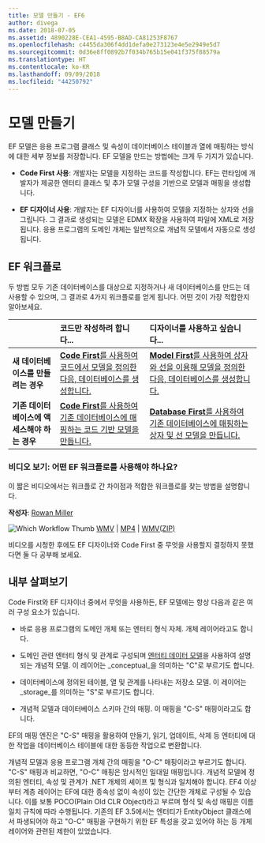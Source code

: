 ```yaml
---
title: 모델 만들기 - EF6
author: divega
ms.date: 2018-07-05
ms.assetid: 4890228E-CEA1-4595-B8AD-CA81253F8767
ms.openlocfilehash: c4455da306f4dd1defa0e273123e4e5e2949e5d7
ms.sourcegitcommit: 0d36e8ff0892b7f034b765b15e041f375f88579a
ms.translationtype: HT
ms.contentlocale: ko-KR
ms.lasthandoff: 09/09/2018
ms.locfileid: "44250792"
---
```

# <a name="creating-a-model"></a>모델 만들기

EF 모델은 응용 프로그램 클래스 및 속성이 데이터베이스 테이블과 열에 매핑하는 방식에 대한 세부 정보를 저장합니다. EF 모델을 만드는 방법에는 크게 두 가지가 있습니다.

- **Code First 사용**: 개발자는 모델을 지정하는 코드를 작성합니다. EF는 런타임에 개발자가 제공한 엔터티 클래스 및 추가 모델 구성을 기반으로 모델과 매핑을 생성합니다.

- **EF 디자이너 사용**: 개발자는 EF 디자이너를 사용하여 모델을 지정하는 상자와 선을 그립니다. 그 결과로 생성되는 모델은 EDMX 확장을 사용하여 파일에 XML로 저장됩니다. 응용 프로그램의 도메인 개체는 일반적으로 개념적 모델에서 자동으로 생성됩니다.

## <a name="ef-workflows"></a>EF 워크플로

두 방법 모두 기존 데이터베이스를 대상으로 지정하거나 새 데이터베이스를 만드는 데 사용할 수 있으며, 그 결과로 4가지 워크플로를 얻게 됩니다.
어떤 것이 가장 적합한지 알아보세요.  

|                                           | 코드만 작성하려 합니다...                                                                                                                   | 디자이너를 사용하고 싶습니다...                                                                                                                        |
|:------------------------------------------|:-----------------------------------------------------------------------------------------------------------------------------------------------|:---------------------------------------------------------------------------------------------------------------------------------------------------|
| **새 데이터베이스를 만들려는 경우**          | [**Code First**를 사용하여 코드에서 모델을 정의한 다음, 데이터베이스를 생성합니다.](~/ef6/modeling/code-first/workflows/new-database.md)           | [**Model First**를 사용하여 상자와 선을 이용해 모델을 정의한 다음, 데이터베이스를 생성합니다.](~/ef6/modeling/designer/workflows/model-first.md)   |
| **기존 데이터베이스에 액세스해야 하는 경우** | [**Code First**를 사용하여 기존 데이터베이스에 매핑하는 코드 기반 모델을 만듭니다.](~/ef6/modeling/code-first/workflows/existing-database.md) | [**Database First**를 사용하여 기존 데이터베이스에 매핑하는 상자 및 선 모델을 만듭니다.](~/ef6/modeling/designer/workflows/database-first.md) |

### <a name="watch-the-video-what-ef-workflow-should-i-use"></a>비디오 보기: 어떤 EF 워크플로를 사용해야 하나요?

이 짧은 비디오에서는 워크플로 간 차이점과 적합한 워크플로를 찾는 방법을 설명합니다.

**작성자**: [Rowan Miller](http://romiller.com/)

![Which Workflow Thumb](../media/whichworkflow-thumb.png) [WMV](http://download.microsoft.com/download/8/F/8/8F81F4CD-3678-4229-8D79-0C63FFA3C595/HDI_ITPro_Technet_winvideo_ChoseYourWorkflow.wmv) | [MP4](http://download.microsoft.com/download/8/F/8/8F81F4CD-3678-4229-8D79-0C63FFA3C595/HDI_ITPro_Technet_mp4video_ChoseYourWorkflow.m4v) | [WMV(ZIP)](http://download.microsoft.com/download/8/F/8/8F81F4CD-3678-4229-8D79-0C63FFA3C595/HDI_ITPro_Technet_winvideo_ChoseYourWorkflow.zip)

비디오를 시청한 후에도 EF 디자이너와 Code First 중 무엇을 사용할지 결정하지 못했다면 둘 다 공부해 보세요.

## <a name="a-look-under-the-hood"></a>내부 살펴보기

Code First와 EF 디자이너 중에서 무엇을 사용하든, EF 모델에는 항상 다음과 같은 여러 구성 요소가 있습니다.

- 바로 응용 프로그램의 도메인 개체 또는 엔터티 형식 자체. 개체 레이어라고도 합니다.

- 도메인 관련 엔터티 형식 및 관계로 구성되며 [엔터티 데이터 모델](~/ef6/resources/glossary.md#entity-data-model)을 사용하여 설명되는 개념적 모델. 이 레이어는 _conceptual_을 의미하는 "C"로 부르기도 합니다.

- 데이터베이스에 정의된 테이블, 열 및 관계를 나타내는 저장소 모델. 이 레이어는 _storage_를 의미하는 "S"로 부르기도 합니다.  

- 개념적 모델과 데이터베이스 스키마 간의 매핑. 이 매핑을 "C-S" 매핑이라고도 합니다.

EF의 매핑 엔진은 "C-S" 매핑을 활용하여 만들기, 읽기, 업데이트, 삭제 등 엔터티에 대한 작업을 데이터베이스 테이블에 대한 동등한 작업으로 변환합니다.

개념적 모델과 응용 프로그램 개체 간의 매핑을 "O-C" 매핑이라고 부르기도 합니다. "C-S" 매핑과 비교하면, "O-C" 매핑은 암시적인 일대일 매핑입니다. 개념적 모델에 정의된 엔터티, 속성 및 관계가 .NET 개체의 셰이프 및 형식과 일치해야 합니다. EF4 이상부터 계층 레이어는 EF에 대한 종속성 없이 속성이 있는 간단한 개체로 구성될 수 있습니다. 이를 보통 POCO(Plain Old CLR Object)라고 부르며 형식 및 속성 매핑은 이름 일치 규칙에 따라 수행됩니다. 기존의 EF 3.5에서는 엔터티가 EntityObject 클래스에서 파생되어야 하고 "O-C" 매핑을 구현하기 위한 EF 특성을 갖고 있어야 하는 등 개체 레이어와 관련된 제한이 있었습니다.
